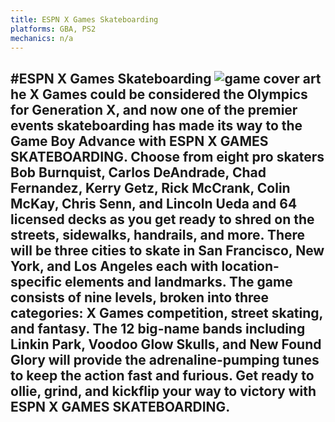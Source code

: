 ```yaml
---
title: ESPN X Games Skateboarding
platforms: GBA, PS2
mechanics: n/a
---
```

#ESPN X Games Skateboarding
![game cover art](//images.igdb.com/igdb/image/upload/t_thumb/zqzlxuoqtfiuig4kovou.jpg "Logo Title Text 1")
he X Games could be considered the Olympics for Generation X, and now one of the premier events skateboarding has made its way to the Game Boy Advance with ESPN X GAMES SKATEBOARDING. Choose from eight pro skaters Bob Burnquist, Carlos DeAndrade, Chad Fernandez, Kerry Getz, Rick McCrank, Colin McKay, Chris Senn, and Lincoln Ueda and 64 licensed decks as you get ready to shred on the streets, sidewalks, handrails, and more. There will be three cities to skate in San Francisco, New York, and Los Angeles each with location-specific elements and landmarks. The game consists of nine levels, broken into three categories: X Games competition, street skating, and fantasy. The 12 big-name bands including Linkin Park, Voodoo Glow Skulls, and New Found Glory will provide the adrenaline-pumping tunes to keep the action fast and furious. Get ready to ollie, grind, and kickflip your way to victory with ESPN X GAMES SKATEBOARDING.
-
